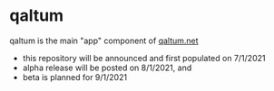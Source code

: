# qaltum

qaltum is the main "app" component of [qaltum.net](https://github.com/qaltum/qaltum.net)

- this repository will be announced and first populated on 7/1/2021
- alpha release will be posted on 8/1/2021, and
- beta is planned for 9/1/2021
